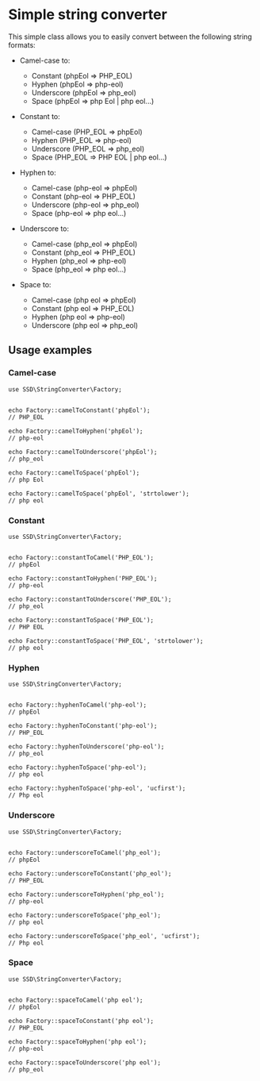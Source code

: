 # Simple string converter

This simple class allows you to easily convert between the following string formats:


- Camel-case to:
    - Constant (phpEol => PHP_EOL)
    - Hyphen (phpEol => php-eol)
    - Underscore (phpEol => php_eol)
    - Space (phpEol => php Eol | php eol...)

- Constant to:
    - Camel-case (PHP_EOL => phpEol)
    - Hyphen (PHP_EOL => php-eol)
    - Underscore (PHP_EOL => php_eol)
    - Space (PHP_EOL => PHP EOL | php eol...)

- Hyphen to:
    - Camel-case (php-eol => phpEol)
    - Constant (php-eol => PHP_EOL)
    - Underscore (php-eol => php_eol)
    - Space (php-eol => php eol...)

- Underscore to:
    - Camel-case (php_eol => phpEol)
    - Constant (php_eol => PHP_EOL)
    - Hyphen (php_eol => php-eol)
    - Space (php_eol => php eol...)

- Space to:
    - Camel-case (php eol => phpEol)
    - Constant (php eol => PHP_EOL)
    - Hyphen (php eol => php-eol)
    - Underscore (php eol => php_eol)

## Usage examples

### Camel-case

```
use SSD\StringConverter\Factory;


echo Factory::camelToConstant('phpEol');
// PHP_EOL

echo Factory::camelToHyphen('phpEol');
// php-eol

echo Factory::camelToUnderscore('phpEol');
// php_eol

echo Factory::camelToSpace('phpEol');
// php Eol

echo Factory::camelToSpace('phpEol', 'strtolower');
// php eol
```

### Constant

```
use SSD\StringConverter\Factory;


echo Factory::constantToCamel('PHP_EOL');
// phpEol

echo Factory::constantToHyphen('PHP_EOL');
// php-eol

echo Factory::constantToUnderscore('PHP_EOL');
// php_eol

echo Factory::constantToSpace('PHP_EOL');
// PHP EOL

echo Factory::constantToSpace('PHP_EOL', 'strtolower');
// php eol
```

### Hyphen

```
use SSD\StringConverter\Factory;


echo Factory::hyphenToCamel('php-eol');
// phpEol

echo Factory::hyphenToConstant('php-eol');
// PHP_EOL

echo Factory::hyphenToUnderscore('php-eol');
// php_eol

echo Factory::hyphenToSpace('php-eol');
// php eol

echo Factory::hyphenToSpace('php-eol', 'ucfirst');
// Php eol
```

### Underscore

```
use SSD\StringConverter\Factory;


echo Factory::underscoreToCamel('php_eol');
// phpEol

echo Factory::underscoreToConstant('php_eol');
// PHP_EOL

echo Factory::underscoreToHyphen('php_eol');
// php-eol

echo Factory::underscoreToSpace('php_eol');
// php eol

echo Factory::underscoreToSpace('php_eol', 'ucfirst');
// Php eol
```

### Space

```
use SSD\StringConverter\Factory;


echo Factory::spaceToCamel('php eol');
// phpEol

echo Factory::spaceToConstant('php eol');
// PHP_EOL

echo Factory::spaceToHyphen('php eol');
// php-eol

echo Factory::spaceToUnderscore('php eol');
// php_eol
```